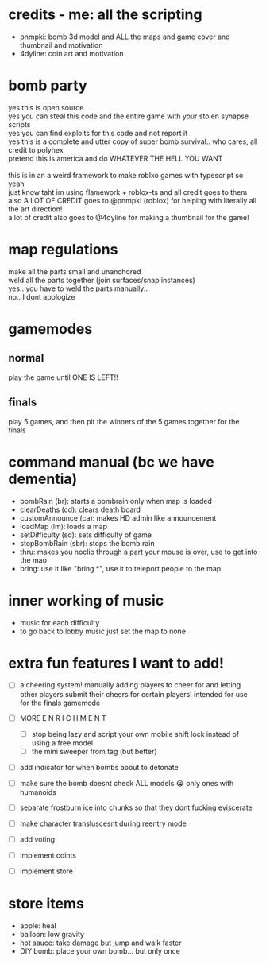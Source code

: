 # credits - me: all the scripting
- pnmpki: bomb 3d model and ALL the maps and game cover and thumbnail and motivation
- 4dyline: coin art and motivation 

# bomb party
yes this is open source<br />
yes you can steal this code and the entire game with your stolen synapse scripts<br />
yes you can find exploits for this code and not report it<br />
yes this is a complete and utter copy of super bomb survival.. who cares, all credit to polyhex<br />
pretend this is america and do WHATEVER THE HELL YOU WANT<br />
<br />
this is in an a weird framework to make roblxo games with typescript so yeah<br />
just know taht im using flamework + roblox-ts and all credit goes to them<br />
also A LOT OF CREDIT goes to @pnmpki (roblox) for helping with literally all the art direction!<br />
a lot of credit also goes to @4dyline for making a thumbnail for the game! <br />

# map regulations
make all the parts small and unanchored<br />
weld all the parts together (join surfaces/snap instances)<br />
yes.. you have to weld the parts manually..<br />
no.. I dont apologize<br />

# gamemodes
## normal
play the game until ONE IS LEFT!!
## finals
play 5 games, and then pit the winners of the 5 games together for the finals

# command manual (bc we have dementia)
- bombRain (br): starts a bombrain only when map is loaded
- clearDeaths (cd): clears death board
- customAnnounce (ca): makes HD admin like announcement
- loadMap (lm): loads a map
- setDifficulty (sd): sets difficulty of game
- stopBombRain (sbr): stops the bomb rain
- thru: makes you noclip through a part your mouse is over, use to get into the mao
- bring: use it like "bring \*", use it to teleport people to the map

# inner working of music
- music for each difficulty
- to go back to lobby music just set the map to none

# extra fun features I want to add!
- [ ] a cheering system! manually adding players to cheer for and letting other players submit their cheers for certain players! intended for use for the finals gamemode
- [ ] MORE E N R I C H M E N T
    - [ ] stop being lazy and script your own mobile shift lock instead of using a free model
    - [ ] the mini sweeper from tag (but better)
- [ ] add indicator for when bombs about to detonate
- [ ] make sure the bomb doesnt check ALL models :sob: only ones with humanoids
- [ ] separate frostburn ice into chunks so that they dont fucking eviscerate
- [ ] make character transluscesnt during reentry mode
- [ ] add voting

- [ ] implement coints
- [ ] implement store

# store items
- apple: heal
- balloon: low gravity
- hot sauce: take damage but jump and walk faster
- DIY bomb: place your own bomb... but only once
